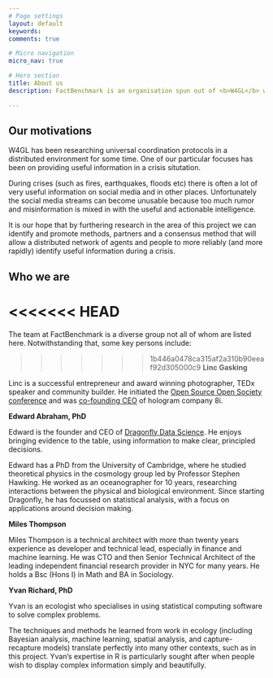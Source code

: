 ```yaml
---
# Page settings
layout: default
keywords:
comments: true

# Micro navigation
micro_nav: true

# Hero section
title: About us
description: FactBenchmark is an organisation spun out of <b>W4GL</b> which itself is an organisation doing research into resilient coordination protocols in distributed, unreliable environments. We are currently taking advice as to the best way to legally incorporate FactBenchmark as an independent, non profit, foundation in order to support this project.

---
```


## Our motivations 

W4GL has been researching universal coordination protocols in a distributed environment for some time. One of our particular focuses has been on providing useful information in a crisis situtation. 

During crises (such as fires, earthquakes, floods etc) there is often a lot of very useful information on social media and in other places. Unfortunately the social media streams can become unusable because too much rumor and misinformation is mixed in with the useful and actionable intelligence.

It is our hope that by furthering research in the area of this project we can identify and promote methods, partners and a consensus method that will allow a distributed network of agents and people to more reliably (and more rapidly) identify useful information during a crisis. 

## Who we are

<<<<<<< HEAD
=======
The team at FactBenchmark is a diverse group not all of whom are listed here. Notwithstanding that, some key persons include: 

>>>>>>> 1b446a0478ca315af2a310b90eeaf92d305000c9
**Linc Gasking**

Linc is a successful entrepreneur and award winning photographer, TEDx speaker and community builder. He initiated the <a href="http://www.opensourceopensociety.com/">Open Source Open Society conference</a> and was <a href="https://futureofstorytelling.org/speaker/linc-gasking">co-founding CEO</a> of hologram company 8i.

**Edward Abraham, PhD**

Edward is the founder and CEO of <a href="https://www.dragonfly.co.nz">Dragonfly Data Science</a>. He enjoys bringing evidence to the table, using information to make clear, principled decisions.

Edward has a PhD from the University of Cambridge, where he studied theoretical physics in the cosmology group led by Professor Stephen Hawking. He worked as an oceanographer for 10 years, researching interactions between the physical and biological environment. Since starting Dragonfly, he has focussed on statistical analysis, with a focus on applications around decision making. 

**Miles Thompson**

Miles Thompson is a technical architect with more than twenty years experience as developer and technical lead, especially in finance and machine learning. He was CTO and then Senior Technical Architect of the leading independent financial research provider in NYC for many years. He holds a Bsc (Hons I) in Math and BA in Sociology.

**Yvan Richard, PhD**

Yvan is an ecologist who specialises in using statistical computing software  to solve complex problems.

The techniques and methods he learned from work in ecology (including Bayesian analysis, machine learning, spatial analysis, and capture-recapture models) translate perfectly into many other contexts, such as in this project. Yvan’s expertise in R is particularly sought after when people wish to display complex information simply and beautifully.


